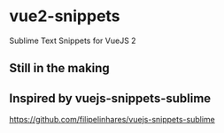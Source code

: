 # vue2-snippets
Sublime Text Snippets for VueJS 2

## Still in the making

## Inspired by vuejs-snippets-sublime

https://github.com/filipelinhares/vuejs-snippets-sublime

